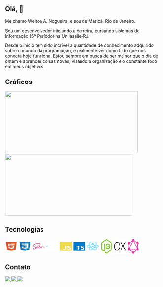 ## Olá, 👋

Me chamo Welton A. Nogueira, e sou de Maricá, Rio de Janeiro.

Sou um desenvolvedor iniciando a carreira, cursando sistemas de informação (5º Período) na Unilasalle-RJ.

Desde o início tem sido incrível a quantidade de conhecimento adquirido sobre o mundo da programação, e realmente ver como tudo que nos conecta hoje funciona. Estou sempre em busca de ser melhor que o dia de ontem e aprender coisas novas, visando a organização e o constante foco em meus objetivos.

## Gráficos

<div>
  <img height="200rem" width="429px" src="https://github-readme-stats.vercel.app/api?username=NogueiraWelton&show_icons=true&theme=dark&custom_title=Status&show_icons=false"/>
  <img height="200rem" width="412px" src="https://github-readme-stats.vercel.app/api/top-langs/?username=NogueiraWelton&layout=compact&langs_count=10&theme=dark&card_width=380.27&custom_title=Linguagens%20Mais%20Utilizadas"/>
</div>

## Tecnologias
  <div>
    <img align="center" alt="Welton-HTML" height="30" width="40" src="https://raw.githubusercontent.com/devicons/devicon/master/icons/html5/html5-original.svg">
    <img align="center" alt="Welton-CSS" height="30" width="40" src="https://raw.githubusercontent.com/devicons/devicon/master/icons/css3/css3-original.svg">
    <img align="center" alt="Welton-SASS" height="30" width="40" src="https://raw.githubusercontent.com/devicons/devicon/master/icons/sass/sass-original.svg">
    <img align="center" alt="Welton-TAILWIND" height="30" width="40" src="https://raw.githubusercontent.com/devicons/devicon/master/icons/tailwindcss/tailwindcss-original-wordmark.svg">
    <img align="center" alt="Welton-JS" height="30" width="40" src="https://raw.githubusercontent.com/devicons/devicon/master/icons/javascript/javascript-plain.svg">
    <img align="center" alt="Welton-TS" height="30" width="40" src="https://raw.githubusercontent.com/devicons/devicon/master/icons/typescript/typescript-original.svg">
    <img align="center" alt="Welton-REACT" height="30" width="40" src="https://raw.githubusercontent.com/devicons/devicon/master/icons/react/react-original.svg">
    <img align="center" alt="Welton-NODE" height="50" width="40" src="https://raw.githubusercontent.com/devicons/devicon/master/icons/nodejs/nodejs-original.svg">
    <img align="center" alt="Welton-EXPRESS" height="50" width="40" src="https://raw.githubusercontent.com/devicons/devicon/master/icons/express/express-original.svg">
    <img align="center" alt="Welton-GRAPHQL" height="50" width="40" src="https://raw.githubusercontent.com/devicons/devicon/master/icons/graphql/graphql-plain.svg">
  </div>
  
## Contato
  

<div> 
  <a href="https://www.linkedin.com/in/NogueiraWelton" target="_blank">
    <img src="https://img.shields.io/badge/-Linkedin-blue?style=for-the-badge&logo=linkedin&logoColor=white"">
  </a>
  <a href = "mailto:welton.nogueira.dev@gmail.com">
    <img src="https://img.shields.io/badge/-Gmail-EA4335?style=for-the-badge&logo=gmail&logoColor=white"">
  </a>
  <a href = "https://api.whatsapp.com/send/?phone=5521975358927&text=Ol%C3%A1%21">
    <img src="https://img.shields.io/badge/-Whatsapp-29B200?style=for-the-badge&logo=whatsapp&logoColor=white"">
  </a>
</div>
